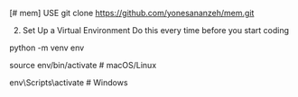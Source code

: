 [# mem] 
USE
git clone https://github.com/yonesananzeh/mem.git

2. Set Up a Virtual Environment
Do this every time before you start coding

python -m venv env

source env/bin/activate  # macOS/Linux

env\Scripts\activate  # Windows
